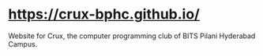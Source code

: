 # https://crux-bphc.github.io/
Website for Crux, the computer programming club of BITS Pilani Hyderabad Campus.
